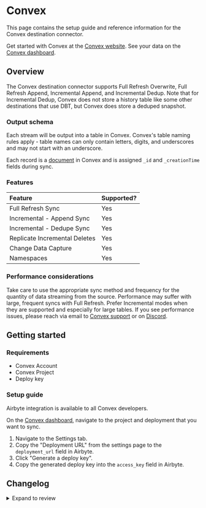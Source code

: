 # Convex

This page contains the setup guide and reference information for the Convex destination connector.

Get started with Convex at the [Convex website](https://convex.dev).
See your data on the [Convex dashboard](https://dashboard.convex.dev/).

## Overview

The Convex destination connector supports Full Refresh Overwrite, Full Refresh Append, Incremental Append, and Incremental Dedup. Note that for Incremental Dedup, Convex does not store a history table like some other destinations that use DBT, but Convex does store a deduped snapshot.

### Output schema

Each stream will be output into a table in Convex. Convex's table naming rules apply - table names can only contain letters, digits, and underscores and may not start with an underscore.

Each record is a [document](https://docs.convex.dev/using/types) in Convex and is assigned `_id` and `_creationTime` fields during sync.

### Features

| Feature                       | Supported? |
| :---------------------------- | :--------- |
| Full Refresh Sync             | Yes        |
| Incremental - Append Sync     | Yes        |
| Incremental - Dedupe Sync     | Yes        |
| Replicate Incremental Deletes | Yes        |
| Change Data Capture           | Yes        |
| Namespaces                    | Yes        |

### Performance considerations

Take care to use the appropriate sync method and frequency for the quantity of data streaming from the source. Performance may suffer with large, frequent syncs with Full Refresh. Prefer Incremental modes when they are supported and especially for large tables.
If you see performance issues, please reach via email to [Convex support](mailto:support@convex.dev) or on [Discord](https://convex.dev/community).

## Getting started

### Requirements

- Convex Account
- Convex Project
- Deploy key

### Setup guide

Airbyte integration is available to all Convex developers.

On the [Convex dashboard](https://dashboard.convex.dev/), navigate to the project and deployment that you want to sync.

1. Navigate to the Settings tab.
2. Copy the "Deployment URL" from the settings page to the `deployment_url` field in Airbyte.
3. Click "Generate a deploy key".
4. Copy the generated deploy key into the `access_key` field in Airbyte.

## Changelog

<details>
  <summary>Expand to review</summary>

| Version | Date       | Pull Request                                             | Subject                                                           |
|:--------| :--------- | :------------------------------------------------------- | :---------------------------------------------------------------- |
| 0.2.10 | 2025-03-08 | [43824](https://github.com/airbytehq/airbyte/pull/43824) | Update dependencies |
| 0.2.9 | 2025-03-03 | [55175](https://github.com/airbytehq/airbyte/pull/55175) | Update to CDK 6.0+ and baseImage 4.0.0 |
| 0.2.8 | 2024-08-22 | [44530](https://github.com/airbytehq/airbyte/pull/44530) | Update test dependencies |
| 0.2.7 | 2024-07-31 | [42585](https://github.com/airbytehq/airbyte/pull/42585) | Improve error handling |
| 0.2.6 | 2024-07-09 | [41275](https://github.com/airbytehq/airbyte/pull/41275) | Update dependencies |
| 0.2.5 | 2024-07-06 | [40987](https://github.com/airbytehq/airbyte/pull/40987) | Update dependencies |
| 0.2.4 | 2024-06-25 | [40496](https://github.com/airbytehq/airbyte/pull/40496) | Update dependencies |
| 0.2.3 | 2024-06-22 | [40122](https://github.com/airbytehq/airbyte/pull/40122) | Update dependencies |
| 0.2.2 | 2024-06-04 | [39083](https://github.com/airbytehq/airbyte/pull/39083) | [autopull] Upgrade base image to v1.2.1 |
| 0.2.1 | 2024-05-21 | [38527](https://github.com/airbytehq/airbyte/pull/38527) | [autopull] base image + poetry + up_to_date |
| 0.2.0 | 2023-05-15 | [26103](https://github.com/airbytehq/airbyte/pull/26103) | 🐛 Update Convex destination connector to fix overwrite sync mode |
| 0.1.0 | 2023-01-05 | [21287](https://github.com/airbytehq/airbyte/pull/21287) | 🎉 New Destination: Convex |

</details>
